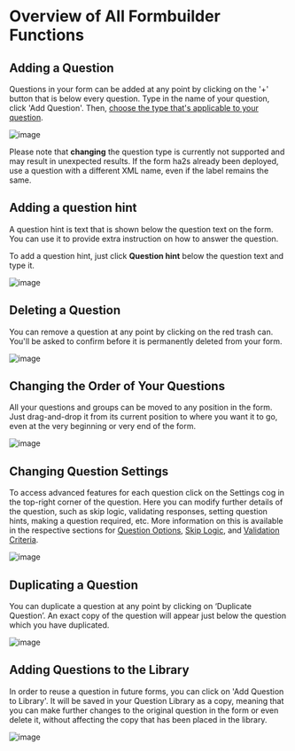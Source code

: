 # Overview of All Formbuilder Functions

## Adding a Question

Questions in your form can be added at any point by clicking on the '+' button that is below every question. Type in the name of your question, click 'Add Question'. Then, [choose the type that's applicable to your question](question_types.md).

![image](/images/formbuilder/add_questions.gif)

<p class="note">Please note that <strong>changing</strong> the question type is currently not supported and may result in unexpected results. If the form ha2s already been deployed, use a question with a different XML name, even if the label remains the same.<p/>

## Adding a question hint
A question hint is text that is shown below the question text on the form. You can use it to provide extra instruction on how to answer the question.

To add a question hint, just click __Question hint__ below the question text and type it. 

![image](/images/formbuilder/hint.gif)
  
## Deleting a Question

You can remove a question at any point by clicking on the red trash can. You'll be asked to confirm before it is permanently deleted from your form.

![image](/images/formbuilder/delete_questions.gif)

## Changing the Order of Your Questions

All your questions and groups can be moved to any position in the form. Just drag-and-drop it from its current position to where you want it to go, even at the very beginning or very end of the form.

![image](/images/formbuilder/change_order.gif)

## Changing Question Settings

To access advanced features for each question click on the Settings cog in the top-right corner of the question. Here you can modify further details of the question, such as skip logic, validating responses, setting question hints, making a question required, etc. More information on this is available in the respective sections for [Question Options](question_options.md), [Skip Logic](skip_logic.md), and [Validation Criteria](validation_criteria.md).

![image](/images/formbuilder/change_settings.gif)

## Duplicating a Question

You can duplicate a question at any point by clicking on ‘Duplicate Question’. An exact copy of the question will appear just below the question which you have duplicated.

![image](/images/formbuilder/duplicate_question.gif)

## Adding Questions to the Library

In order to reuse a question in future forms, you can click on 'Add Question to Library'. It will be saved in your Question Library as a copy, meaning that you can make further changes to the original question in the form or even delete it, without affecting the copy that has been placed in the library.

![image](/images/formbuilder/library.gif)